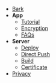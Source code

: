 <!-- docs/_sidebar.md -->

- [Bark](/en-us/#AlarmPaw)
- **App**
  - [Tutorial](/en-us/tutorial)
  - [Encryption](/en-us/encryption)
  - [FAQs](/en-us/faq)
- **Server**
  - [Deploy](/en-us/deploy)
  - [Direct Push](/en-us/apns)
  - [Build](/en-us/build)
  - [Certificate](/en-us/cert)
- [Privacy](/en-us/privacy)